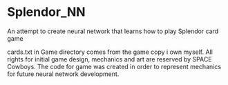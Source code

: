 # Splendor_NN
An attempt to create neural network that learns how to play Splendor card game

cards.txt in Game directory comes from the game copy i own myself. All rights for initial game design, 
mechanics and art are reserved by SPACE Cowboys.
The code for game was created in order to represent mechanics for future neural network development.
